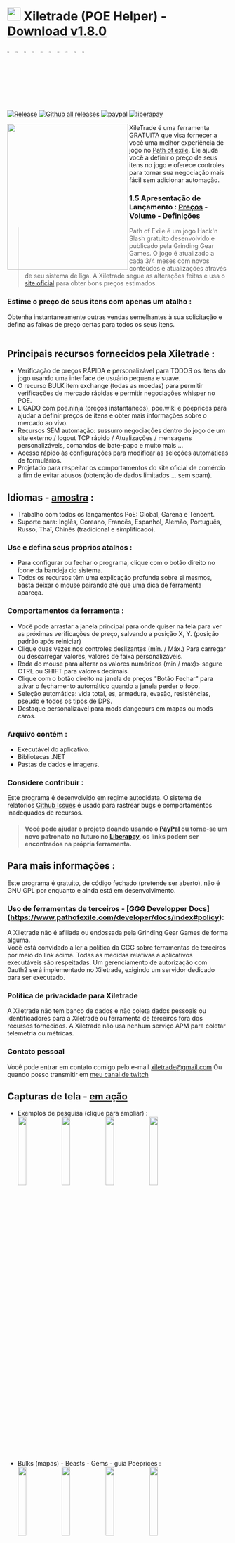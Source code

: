 # <img src="https://i.imgur.com/dhWQgtY.png" width="30" height="30"> Xiletrade (POE Helper) - [Download v1.8.0](https://github.com/maxensas/xiletrade/releases/download/1.8.0/Xiletrade_win-x64.7z)  

[<img width="3%" height="3%" src="https://user-images.githubusercontent.com/62154281/104107842-feae5080-52bf-11eb-8e8f-d8827f1f0334.png">](https://github.com/maxensas/xiletrade)
[<img width="3%" height="3%" src="https://user-images.githubusercontent.com/62154281/104107838-fd7d2380-52bf-11eb-8d47-f949fd7a3b58.png">](https://github.com/maxensas/xiletrade/blob/master/readme/README.kr.md)
[<img width="3%" height="3%" src="https://user-images.githubusercontent.com/62154281/104107835-fd7d2380-52bf-11eb-8e08-614b2610eca4.png">](https://github.com/maxensas/xiletrade/blob/master/readme/README.fr.md)
[<img width="3%" height="3%" src="https://user-images.githubusercontent.com/62154281/104107839-fe15ba00-52bf-11eb-807e-25088a595f33.png">](https://github.com/maxensas/xiletrade/blob/master/readme/README.es.md)
[<img width="3%" height="3%" src="https://user-images.githubusercontent.com/62154281/104107836-fd7d2380-52bf-11eb-8ba2-bcdc04dab8b9.png">](https://github.com/maxensas/xiletrade/blob/master/readme/README.de.md)
[<img width="3%" height="3%" src="https://user-images.githubusercontent.com/62154281/104107833-fce48d00-52bf-11eb-896a-c5671965cb51.png">](https://github.com/maxensas/xiletrade/blob/master/readme/README.pt.md)
[<img width="3%" height="3%" src="https://user-images.githubusercontent.com/62154281/104107837-fd7d2380-52bf-11eb-8df0-091c9d9cc05a.png">](https://github.com/maxensas/xiletrade/blob/master/readme/README.ru.md)
[<img width="3%" height="3%" src="https://user-images.githubusercontent.com/62154281/104107841-feae5080-52bf-11eb-8ca7-1f402cbf6e5e.png">](https://github.com/maxensas/xiletrade/blob/master/readme/README.th.md)
[<img width="3%" height="3%" src="https://user-images.githubusercontent.com/62154281/104107840-fe15ba00-52bf-11eb-939e-d98bba60877d.png">](https://github.com/maxensas/xiletrade/blob/master/readme/README.tw.md)
[<img width="3%" height="3%" src="https://user-images.githubusercontent.com/62154281/104107834-fce48d00-52bf-11eb-8902-02d5a6d457c8.png">](https://github.com/maxensas/xiletrade/blob/master/readme/README.cn.md)<br>  
[![Release](https://img.shields.io/github/release/maxensas/xiletrade.svg)](https://github.com/maxensas/xiletrade/releases/) 
[![Github all releases](https://img.shields.io/github/downloads/maxensas/xiletrade/total.svg)](https://GitHub.com/maxensas/xiletrade/releases/) [![paypal](https://img.shields.io/badge/Donate-Paypal-blue.svg)](https://www.paypal.com/donate/?hosted_button_id=48ZSB3UMNAU6J) [![liberapay](https://img.shields.io/liberapay/patrons/Xiletrade.svg?logo=liberapay)](https://pt.liberapay.com/Xiletrade/donate) 

<img align="left" width="275" height="332" src="https://user-images.githubusercontent.com/62154281/120822158-69557680-c556-11eb-8a6a-d0fe16170654.png">

XileTrade é uma ferramenta GRATUITA que visa fornecer a você uma melhor experiência de jogo no [Path of exile](https://br.pathofexile.com/). Ele ajuda você a definir o preço de seus itens no jogo e oferece controles para tornar sua negociação mais fácil sem adicionar automação.
### 1.5 Apresentação de Lançamento : [Preços](https://youtu.be/4mP3uOsr8oc) - [Volume](https://youtu.be/6yuLZXTho-A) - [Definições](https://youtu.be/libdIjrNM-8 )<br>
> Path of Exile é um jogo Hack'n Slash gratuito desenvolvido e publicado pela Grinding Gear Games. O jogo é atualizado a cada 3/4 meses com novos conteúdos e atualizações através de seu sistema de liga.
> A Xiletrade segue as alterações feitas e usa o [site oficial](https://br.pathofexile.com/trade/search/) para obter bons preços estimados.<br>

### Estime o preço de seus itens com apenas um atalho :
Obtenha instantaneamente outras vendas semelhantes à sua solicitação e defina as faixas de preço certas para todos os seus itens.<br><br>  

## Principais recursos fornecidos pela Xiletrade :
* Verificação de preços RÁPIDA e personalizável para TODOS os itens do jogo usando uma interface de usuário pequena e suave.
* O recurso BULK item exchange (todas as moedas) para permitir verificações de mercado rápidas e permitir negociações whisper no POE.
* LIGADO com poe.ninja (preços instantâneos), poe.wiki e poeprices para ajudar a definir preços de itens e obter mais informações sobre o mercado ao vivo.
* Recursos SEM automação: sussurro negociações dentro do jogo de um site externo / logout TCP rápido / Atualizações / mensagens personalizáveis, comandos de bate-papo e muito mais ...
* Acesso rápido às configurações para modificar as seleções automáticas de formulários.
* Projetado para respeitar os comportamentos do site oficial de comércio a fim de evitar abusos (obtenção de dados limitados ... sem spam).

## Idiomas - [amostra](https://github.com/maxensas/xiletrade/blob/master/LANGUAGES.md) :
* Trabalho com todos os lançamentos PoE: Global, Garena e Tencent.
* Suporte para: Inglês, Coreano, Francês, Espanhol, Alemão, Português, Russo, Thaï, Chinês (tradicional e simplificado).

### Use e defina seus próprios atalhos :
* Para configurar ou fechar o programa, clique com o botão direito no ícone da bandeja do sistema.
* Todos os recursos têm uma explicação profunda sobre si mesmos, basta deixar o mouse pairando até que uma dica de ferramenta apareça.

### Comportamentos da ferramenta :
* Você pode arrastar a janela principal para onde quiser na tela para ver as próximas verificações de preço, salvando a posição X, Y. (posição padrão após reiniciar)
* Clique duas vezes nos controles deslizantes (mín. / Máx.) Para carregar ou descarregar valores, valores de faixa personalizáveis.
* Roda do mouse para alterar os valores numéricos (min / max)> segure CTRL ou SHIFT para valores decimais.
* Clique com o botão direito na janela de preços "Botão Fechar" para ativar o fechamento automático quando a janela perder o foco.
* Seleção automática: vida total, es, armadura, evasão, resistências, pseudo e todos os tipos de DPS.
* Destaque personalizável para mods dangeours em mapas ou mods caros.

### Arquivo contém :
* Executável do aplicativo.
* Bibliotecas .NET
* Pastas de dados e imagens.

### Considere contribuir :
Este programa é desenvolvido em regime autodidata. O sistema de relatórios [Github Issues](https://github.com/maxensas/xiletrade/issues) é usado para rastrear bugs e comportamentos inadequados de recursos.
> #### Você pode ajudar o projeto doando usando o [PayPal](https://www.paypal.com/donate/?hosted_button_id=48ZSB3UMNAU6J) ou torne-se um novo patronato no futuro no [Liberapay](https://pt.liberapay.com/Xiletrade/), os links podem ser encontrados na própria ferramenta.

## Para mais informações :
Este programa é gratuito, de código fechado (pretende ser aberto), não é GNU GPL por enquanto e ainda está em desenvolvimento.

### Uso de ferramentas de terceiros - [GGG Developper Docs] (https://www.pathofexile.com/developer/docs/index#policy):
A Xiletrade não é afiliada ou endossada pela Grinding Gear Games de forma alguma. <br>
Você está convidado a ler a política da GGG sobre ferramentas de terceiros por meio do link acima. Todas as medidas relativas a aplicativos executáveis são respeitadas. Um gerenciamento de autorização com 0auth2 será implementado no Xiletrade, exigindo um servidor dedicado para ser executado. <br> 

### Política de privacidade para Xiletrade
A Xiletrade não tem banco de dados e não coleta dados pessoais ou identificadores para a Xiletrade ou ferramenta de terceiros fora dos recursos fornecidos.
A Xiletrade não usa nenhum serviço APM para coletar telemetria ou métricas.

### Contato pessoal
Você pode entrar em contato comigo pelo e-mail xiletrade@gmail.com
Ou quando posso transmitir em [meu canal de twitch](https://www.twitch.tv/maxensas/)

## Capturas de tela - [em ação](https://github.com/maxensas/xiletrade/blob/master/SCREENSHOTS.md)
* Exemplos de pesquisa (clique para ampliar) :  
<img src="https://user-images.githubusercontent.com/62154281/104071582-bfbdc380-5209-11eb-8702-e0488e2deb29.png" width="20%" height="20%"> <img src="https://user-images.githubusercontent.com/62154281/104071669-e8de5400-5209-11eb-8b78-b11148e33ce1.png" width="20%" height="20%"> <img src="https://user-images.githubusercontent.com/62154281/104071722-06132280-520a-11eb-94cf-6dc8a7fc357f.png" width="20%" height="20%"> <img src="https://user-images.githubusercontent.com/62154281/104071773-22af5a80-520a-11eb-8f64-2d44d4267db0.png" width="20%" height="20%">
* Bulks (mapas) - Beasts - Gems - guia Poeprices :  
<img src="https://user-images.githubusercontent.com/62154281/104072417-79696400-520b-11eb-884b-4c2ab9687aa1.png" width="20%" height="20%"> <img src="https://user-images.githubusercontent.com/62154281/104072476-9b62e680-520b-11eb-834b-e8ca43e32f3c.png" width="20%" height="20%" align="top"> <img src="https://user-images.githubusercontent.com/62154281/104072512-addd2000-520b-11eb-878c-a9022ab55f26.png" width="20%" height="20%" align="top"> <img src="https://user-images.githubusercontent.com/62154281/104073427-f39ae800-520d-11eb-9266-24a44f6e9708.png" width="20%" height="20%" align="top">
* Configurações Xiletrade :  
<img src="https://user-images.githubusercontent.com/62154281/104072131-d6b0e580-520a-11eb-97fe-6b917e9d5bb6.png" width="20%" height="20%"> <img src="https://user-images.githubusercontent.com/62154281/104072169-f7793b00-520a-11eb-8417-02b2d4185463.png" width="20%" height="20%"> <img src="https://user-images.githubusercontent.com/62154281/104072213-0e1f9200-520b-11eb-8c13-bab34c9a807a.png" width="20%" height="20%"> 
* Bandeja do sistema :  
     <img src="https://user-images.githubusercontent.com/62154281/104071973-7c178980-520a-11eb-8669-0527c3925b9e.png" width="30%" height="30%">
